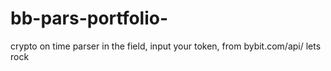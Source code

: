 # bb-pars-portfolio-
crypto on time parser
in the field, input your token, from bybit.com/api/
lets rock
